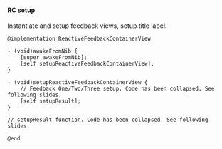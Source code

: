 #### RC setup

Instantiate and setup feedback views, setup title label.

```objc
@implementation ReactiveFeedbackContainerView

- (void)awakeFromNib {
    [super awakeFromNib];
    [self setupReactiveFeedbackContainerView];
}

- (void)setupReactiveFeedbackContainerView {
    // Feedback One/Two/Three setup. Code has been collapsed. See following slides.
    [self setupResult];
}

// setupResult function. Code has been collapsed. See following slides.

@end
```

